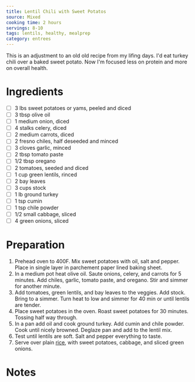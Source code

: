 ```yaml
---
title: Lentil Chili with Sweet Potatos
source: Mixed
cooking time: 2 hours
servings: 8-10
tags: lentils, healthy, mealprep
category: entrees
---
```


This is an adjustment to an old old recipe from my lifing days. I'd eat turkey chili over a baked sweet potato. Now I'm focused less on protein and more on overall health.

Ingredients
===========

* [ ] 3 lbs sweet potatoes or yams, peeled and diced
* [ ] 3 tbsp olive oil
* [ ] 1 medium onion, diced
* [ ] 4 stalks celery, diced
* [ ] 2 medium carrots, diced
* [ ] 2 fresno chiles, half deseeded and minced
* [ ] 3 cloves garlic, minced
* [ ] 2 tbsp tomato paste
* [ ] 1/2 tbsp oregano
* [ ] 2 tomatoes, seeded and diced
* [ ] 1 cup green lentils, rinced
* [ ] 2 bay leaves
* [ ] 3 cups stock
* [ ] 1 lb ground turkey
* [ ] 1 tsp cumin
* [ ] 1 tsp chile powder
* [ ] 1/2 small cabbage, sliced
* [ ] 4 green onions, sliced

Preparation
===========
1. Prehead oven to 400F. Mix sweet potatoes with oil, salt and pepper. Place in single layer in parchement paper lined baking sheet.
2. In a medium pot heat olive oil. Saute onions, celery, and carrots for 5 minutes. Add chiles, garlic, tomato paste, and oregano. Stir and simmer for another minute.
3. Add tomatoes, green lentils, and bay leaves to the veggies. Add stock. Bring to a simmer. Turn heat to low and simmer for 40 min or until lentils are tender.
4. Place sweet potatoes in the oven. Roast sweet potatoes for 30 minutes. Tossing half way through.
5. In a pan add oil and cook ground turkey. Add cumin and chile powder. Cook until nicely browned. Deglaze pan and add to the lentil mix.
6. Test until lentils are soft. Salt and pepper everything to taste. 
7. Serve over plain [rice](../sides/ouzi_rice.md), with sweet potatoes, cabbage, and sliced green onions.

Notes
=====

